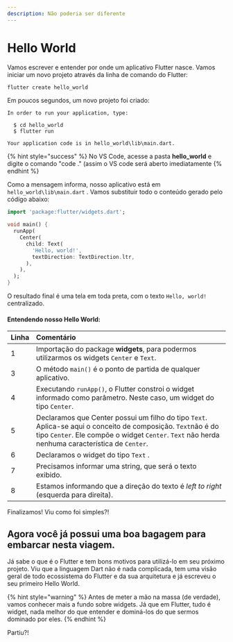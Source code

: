 ```yaml
---
description: Não poderia ser diferente
---
```


# Hello World

Vamos escrever e entender por onde um aplicativo Flutter nasce. Vamos iniciar um novo projeto através da linha de comando do Flutter:

```bash
flutter create hello_world
```

Em poucos segundos, um novo projeto foi criado:

```text
In order to run your application, type:

  $ cd hello_world
  $ flutter run

Your application code is in hello_world\lib\main.dart.
```

{% hint style="success" %}
No VS Code, acesse a pasta **hello\_world** e digite o comando "code ." \(assim o VS code será aberto imediatamente
{% endhint %}

Como a mensagem informa, nosso aplicativo está em `hello_world\lib\main.dart` . Vamos substituir todo o conteúdo gerado pelo código abaixo: 

```dart
import 'package:flutter/widgets.dart';

void main() {
  runApp(
    Center(
      child: Text(
        'Hello, world!',
        textDirection: TextDirection.ltr,
      ),
    ),
  );
}

```

O resultado final é uma tela em toda preta, com o texto `Hello, world!` centralizado.

#### Entendendo nosso Hello World: 

| Linha | Comentário |
| :--- | :--- |
| 1 | Importação do package **widgets**, para podermos utilizarmos os widgets `Center` e `Text`. |
| 3 | O método `main()` é o ponto de partida de qualquer aplicativo. |
| 4 | Executando `runApp()`, o Flutter constroi o widget informado como parâmetro. Neste caso, um widget do tipo `Center`. |
| 5 | Declaramos que Center possui um filho do tipo `Text`. Aplica-se aqui o conceito de composição. `Text`não é do tipo `Center`. Ele compõe o widget `Center`. `Text` não herda nenhuma característica de `Center`.  |
| 6 | Declaramos o widget do tipo `Text` . |
| 7 | Precisamos informar uma string, que será o texto exibido. |
| 8 | Estamos informando que a direção do texto é _left to right_ \(esquerda para direita\). |

Finalizamos! Viu como foi simples?! 

## Agora você já possui uma boa bagagem para embarcar nesta viagem. 

Já sabe o que é o Flutter e tem bons motivos para utilizá-lo em seu próximo projeto. Viu que a linguagem Dart não é nada complicada, tem uma visão geral de todo ecossistema do Flutter e da sua arquitetura e já  escreveu o seu primeiro Hello World. 

{% hint style="warning" %}
Antes de meter a mão na massa \(de verdade\), vamos conhecer mais a fundo sobre widgets. Já que em Flutter, tudo é widget, nada melhor do que entender e dominá-los do que sermos dominado por eles. 
{% endhint %}

Partiu?!



